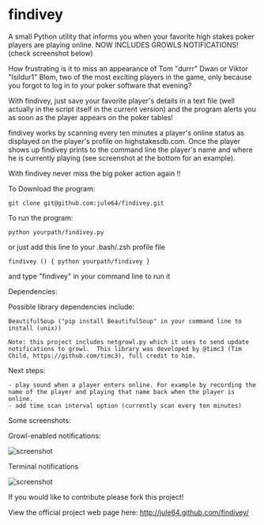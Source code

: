 findivey 
========

A small Python utility that informs you when your favorite high stakes poker players are playing online. NOW INCLUDES GROWLS NOTIFICATIONS! (check screenshot below)


How frustrating is it to miss an appearance of Tom "durrr" Dwan or Viktor "Isildur1" Blom, two of the most exciting players in the game, only because you forgot to log in to your poker software that evening?

With findivey, just save your favorite player's details in a text file (well actually in the script itself in the current version) and the program alerts you as soon as the player appears on the poker tables!

findivey works by scanning every ten minutes a player's online status as displayed on the player's profile on highstakesdb.com.  Once the player shows up findivey prints to the command line the player's name and where he is currently playing (see screenshot at the bottom for an example).


With findivey never miss the big poker action again !!


To Download the program:

    git clone git@github.com:jule64/findivey.git


To run the program:

    python yourpath/findivey.py

or just add this line to your .bash/.zsh profile file

	findivey () { python yourpath/findivey }

and type "findivey" in your command line to run it


Dependencies:

Possible library dependencies include:

	BeautifulSoup ("pip install BeautifulSoup" in your command line to install (unix))

	Note: this project includes netgrowl.py which it uses to send update notifications to growl.  This library was developed by @timc3 (Tim Child, https://github.com/timc3), full credit to him.

Next steps:

    - play sound when a player enters online. For example by recording the name of the player and playing that name back when the player is online.
    - add time scan interval option (currently scan every ten minutes)


Some screenshots:

Growl-enabled notifications:

![screenshot](https://raw.github.com/jule64/findivey/master/img/growl1.png)

Terminal notifications

![screenshot](https://raw.github.com/jule64/findivey/master/img/screenshot1.png)



If you would like to contribute please fork this project!

View the official project web page here: http://jule64.github.com/findivey/
